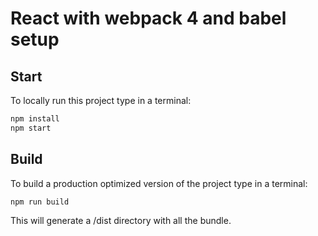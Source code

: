 # React with webpack 4 and babel setup

## Start
To locally run this project type in a terminal:
```bash
npm install
npm start
```

## Build
To build a production optimized version of the project type in a terminal:
```bash
npm run build
```
This will generate a /dist directory with all the bundle.
